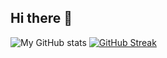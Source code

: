 ## Hi there 👋

<!--
**felixmathew03/felixmathew03** is a ✨ _special_ ✨ repository because its `README.md` (this file) appears on your GitHub profile.

Here are some ideas to get you started:

- 🔭 I’m currently working on ...
- 🌱 I’m currently learning ...
- 👯 I’m looking to collaborate on ...
- 🤔 I’m looking for help with ...
- 💬 Ask me about ...
- 📫 How to reach me: ...
- 😄 Pronouns: ...
- ⚡ Fun fact: ...
-->

![My GitHub stats](https://github-readme-stats.vercel.app/api?username=felixmathew03&show_icons=true&theme=tokyonight)
[![GitHub Streak](https://streak-stats.demolab.com?user=felixmathew03&theme=dark&hide_border=true)](https://git.io/streak-stats)
